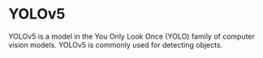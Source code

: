# YOLOv5
YOLOv5 is a model in the You Only Look Once (YOLO) family of computer vision models. YOLOv5 is commonly used for detecting objects.
